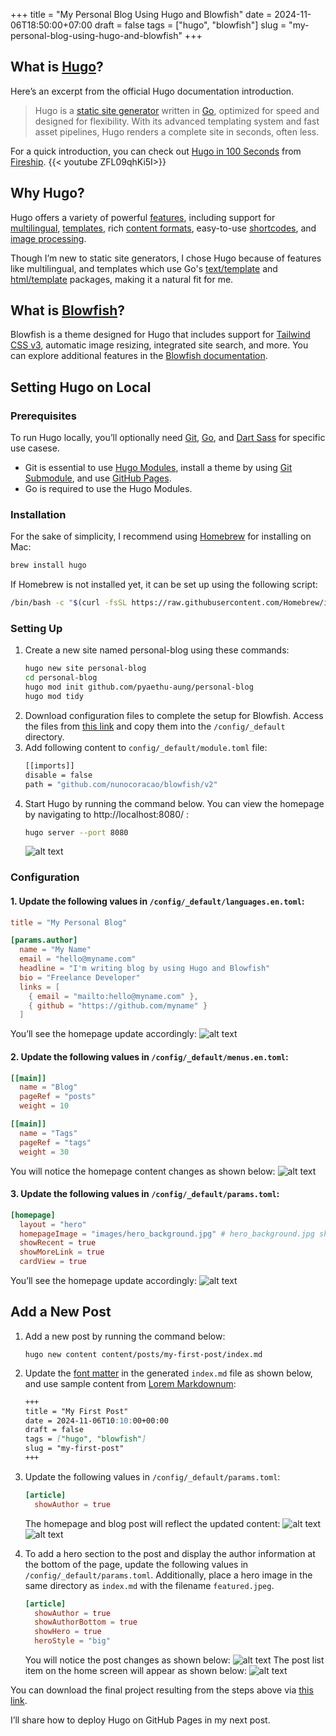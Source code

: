 +++
title = "My Personal Blog Using Hugo and Blowfish"
date = 2024-11-06T18:50:00+07:00
draft = false
tags = ["hugo", "blowfish"]
slug = "my-personal-blog-using-hugo-and-blowfish"
+++

## What is [Hugo](https://gohugo.io/)?
Here’s an excerpt from the official Hugo documentation introduction.
> Hugo is a [static site generator](https://en.wikipedia.org/wiki/Static_site_generator) written in [Go](https://go.dev/), optimized for speed and designed for flexibility. With its advanced templating system and fast asset pipelines, Hugo renders a complete site in seconds, often less.

For a quick introduction, you can check out [Hugo in 100 Seconds](https://www.youtube.com/watch?v=0RKpf3rK57I) from [Fireship](https://www.youtube.com/@Fireship).
{{< youtube ZFL09qhKi5I>}}

## Why Hugo?
Hugo offers a variety of powerful [features](https://gohugo.io/about/features/), including support for [multilingual](https://gohugo.io/content-management/multilingual/), [templates](https://gohugo.io/templates/introduction/), rich [content formats](https://gohugo.io/content-management/formats/), easy-to-use [shortcodes](https://gohugo.io/content-management/shortcodes/), and [image processing](https://gohugo.io/content-management/image-processing/).

Though I’m new to static site generators, I chose Hugo because of features like multilingual, and templates which use Go's [text/template](https://pkg.go.dev/text/template) and [html/template](https://pkg.go.dev/html/template) packages, making it a natural fit for me.

## What is [Blowfish](https://blowfish.page/)?
Blowfish is a theme designed for Hugo that includes support for [Tailwind CSS v3](https://tailwindcss.com/blog/tailwindcss-v3), automatic image resizing, integrated site search, and more. You can explore additional features in the [Blowfish documentation](https://blowfish.page/docs/welcome/).

## Setting Hugo on Local
### Prerequisites
To run Hugo locally, you’ll optionally need [Git](https://git-scm.com/book/en/v2/Getting-Started-Installing-Git), [Go](https://go.dev/doc/install), and [Dart Sass](https://gohugo.io/hugo-pipes/transpile-sass-to-css/#dart-sass) for specific use casese.
- Git is essential to use [Hugo Modules](https://gohugo.io/hugo-modules/), install a theme by using [Git Submodule](https://git-scm.com/book/en/v2/Git-Tools-Submodules), and use [GitHub Pages](https://pages.github.com/).
- Go is required to use the Hugo Modules.

### Installation
For the sake of simplicity, I recommend using [Homebrew](https://brew.sh/) for installing on Mac:
```bash
brew install hugo
```
If Homebrew is not installed yet, it can be set up using the following script:
```bash
/bin/bash -c "$(curl -fsSL https://raw.githubusercontent.com/Homebrew/install/HEAD/install.sh)"
```

### Setting Up
1. Create a new site named personal-blog using these commands:
    ```bash
    hugo new site personal-blog
    cd personal-blog
    hugo mod init github.com/pyaethu-aung/personal-blog
    hugo mod tidy
    ```
2. Download configuration files to complete the setup for Blowfish. Access the files from [this link](https://minhaskamal.github.io/DownGit/#/home?url=https://github.com/nunocoracao/blowfish/tree/main/config/_default) and copy them into the `/config/_default` directory.
3. Add following content to `config/_default/module.toml` file:
    ```bash
    [[imports]]
    disable = false
    path = "github.com/nunocoracao/blowfish/v2"
    ```
4. Start Hugo by running the command below. You can view the homepage by navigating to http://localhost:8080/ :
    ```bash
    hugo server --port 8080
    ```
    ![alt text](images/screenshots/001.png "Home page after initial set up")


### Configuration
#### 1. Update the following values in `/config/_default/languages.en.toml`:
```toml
title = "My Personal Blog"

[params.author]
  name = "My Name"
  email = "hello@myname.com"
  headline = "I'm writing blog by using Hugo and Blowfish"
  bio = "Freelance Developer"
  links = [
    { email = "mailto:hello@myname.com" },
    { github = "https://github.com/myname" }
  ]
```
You’ll see the homepage update accordingly:
![alt text](images/screenshots/002.png "Home page after changing `languages.en.toml`")

#### 2. Update the following values in `/config/_default/menus.en.toml`:
```toml
[[main]]
  name = "Blog"
  pageRef = "posts"
  weight = 10

[[main]]
  name = "Tags"
  pageRef = "tags"
  weight = 30
```
You will notice the homepage content changes as shown below:
![alt text](images/screenshots/003.png "Home page after changing `menus.en.toml`")

#### 3. Update the following values in `/config/_default/params.toml`:
```toml
[homepage]
  layout = "hero"
  homepageImage = "images/hero_background.jpg" # hero_background.jpg should be in "/assets/images/"
  showRecent = true
  showMoreLink = true
  cardView = true
```
You’ll see the homepage update accordingly:
![alt text](images/screenshots/004.png "Home page after changing `params.toml`")

## Add a New Post
1. Add a new post by running the command below:
    ```shell
    hugo new content content/posts/my-first-post/index.md
    ```

2. Update the [font matter](https://gohugo.io/content-management/front-matter/) in the generated `index.md` file as shown below, and use sample content from [Lorem Markdownum](https://jaspervdj.be/lorem-markdownum/):
    ```md
    +++
    title = "My First Post"
    date = 2024-11-06T10:10:00+00:00
    draft = false
    tags = ["hugo", "blowfish"]
    slug = "my-first-post"
    +++
    ```

3. Update the following values in `/config/_default/params.toml`:
    ```toml
    [article]
      showAuthor = true
    ```
    The homepage and blog post will reflect the updated content:
    ![alt text](images/screenshots/005.png "Home page after adding a new post")
    ![alt text](images/screenshots/006.png "New post")

4. To add a hero section to the post and display the author information at the bottom of the page, update the following values in `/config/_default/params.toml`. Additionally, place a hero image in the same directory as `index.md` with the filename `featured.jpeg`.
    ```toml
    [article]
      showAuthor = true
      showAuthorBottom = true
      showHero = true
      heroStyle = "big"
    ```
    You will notice the post changes as shown below:
    ![alt text](images/screenshots/007.png "New post with hero image")
    The post list item on the home screen will appear as shown below:
    ![alt text](images/screenshots/008.png "Home list item with hero image")

You can download the final project resulting from the steps above via [this link](https://pyaethu-aung.github.io/personal-blog/files/personal-blog.zip).

I’ll share how to deploy Hugo on GitHub Pages in my next post.